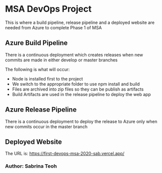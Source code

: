 # MSA DevOps Project

This is where a build pipeline, release pipeline and a deployed website are needed from Azure to complete Phase 1 of MSA

## Azure Build Pipeline

There is a continuous deployment which creates releases when new commits are made in either develop or master branches

The following is what will occur: 
* Node is installed first to the project
* We switch to the appropriate folder to use npm install and build
* Files are archived into zip files so they can be publish as artifacts
* Build Artifacts are used in the release pipeline to deploy the web app

## Azure Release Pipeline

There is a continuous deployment to deploy the release to Azure only when new commits occur in the master branch

## Deployed Website 

The URL is: https://first-devops-msa-2020-sab.vercel.app/

### Author: Sabrina Teoh


